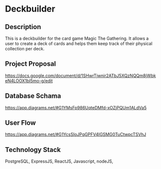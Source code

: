 # Deckbuilder

## Description
This is a deckbuilder for the card game Magic The Gathering.
It allows a user to create a deck of cards and helps them keep track of their physical collection per deck.

## Project Proposal
https://docs.google.com/document/d/1SHwrTjwnir2ATbJ5XQzNQQm8jWbkeN4LOOX1bI5mo-g/edit

## Database Schama
https://app.diagrams.net/#G1YMsFp986UqteDMfd-xOZjPQUm1ALdVa5

## User Flow
https://app.diagrams.net/#G1YcsSIoJPqGPFV4IGSMG0TuCtwpcTSVhJ

## Technology Stack
PostgreSQL,
ExpressJS,
ReactJS,
Javascript,
nodeJS,